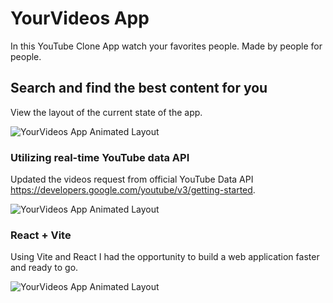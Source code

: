# YourVideos App

In this YouTube Clone App watch your favorites people. Made by people for people.

## Search and find the best content for you

View the layout of the current state of the app.

![YourVideos App Animated Layout](https://github.com/chrystianariel/yourvideos-app/blob/main/src/assets/YouTube%20Clone%20Home%20Categories.gif)


### Utilizing real-time YouTube data API

Updated the videos request from official YouTube Data API https://developers.google.com/youtube/v3/getting-started.

![YourVideos App Animated Layout](https://github.com/chrystianariel/yourvideos-app/blob/main/src/assets/YouTube%20Clone%20Video%20Details.gif)

### React + Vite

Using Vite and React I had the opportunity to build a web application faster and ready to go.

![YourVideos App Animated Layout](https://github.com/chrystianariel/yourvideos-app/blob/main/src/assets/YouTube%20Clone%20Video%20Details%20Changing%20View.gif)
